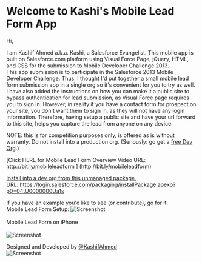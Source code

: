 Welcome to Kashi's Mobile Lead Form App
=======================================

Hi, 

I am Kashif Ahmed a.k.a. Kashi, a Salesforce Evangelist. This mobile app is built on Salesforce.com platform using Visual Force Page, jQuery, HTML, and CSS for the submission to Mobile Developer Challenge 2013. 
<br>
This app submission is to participate in the Salesforce 2013 Mobile Developer Challenge. Thus, I thought I'd put together a small mobile lead form submission app in a single org so it's convenient for you to try as well.
<br>
I have also added the instructions on how you can make it a public site to bypass authentication for lead submission, as Visual Force page requires you to sign in. However, in reality if you have a contact form for prospect on your site, you don't want them to sign in, as they will not have any login information. Therefore, having setup a public site and have your url forward to this site, helps you capture the lead from anyone on any device. 

NOTE: this is for competition purposes only, is offered as is without warranty.  Do not install into a production org.  (Seriously: go get a [free Dev Org](http://developer.force.com/join).)

[Click HERE for Mobile Lead Form Overview Video URL: http://bit.ly/mobileleadform ] (http://bit.ly/mobileleadform)


[Install into a dev org from this unmanaged package.](https://login.salesforce.com/packaging/installPackage.apexp?p0=04tU0000000Ua1s) 
<br>
URL: https://login.salesforce.com/packaging/installPackage.apexp?p0=04tU0000000Ua1s

If you have an example you'd like to see (or contribute), go for it.
<br>
Mobile Lead Form Setup:
![Screenshot](https://raw.github.com/kashiahmed/Mobile-Lead-Form/master/screenshots/Mobile_Lead_Form_Setup.jpg "Optional title")
<br><br>
Mobile Lead Form on iPhone <br> <br>
![Screenshot](https://raw.github.com/kashiahmed/Mobile-Lead-Form/master/screenshots/MLForm_iphone01.jpg "Optional title")

Designed and Developed by <a href="http://www.twitter.com/KashifAhmed">@KashifAhmed </a><br>
![Screenshot](https://raw.github.com/kashiahmed/Mobile-Lead-Form/master/screenshots/webiderforcelogo.png "Optional title")
<br> <br>
